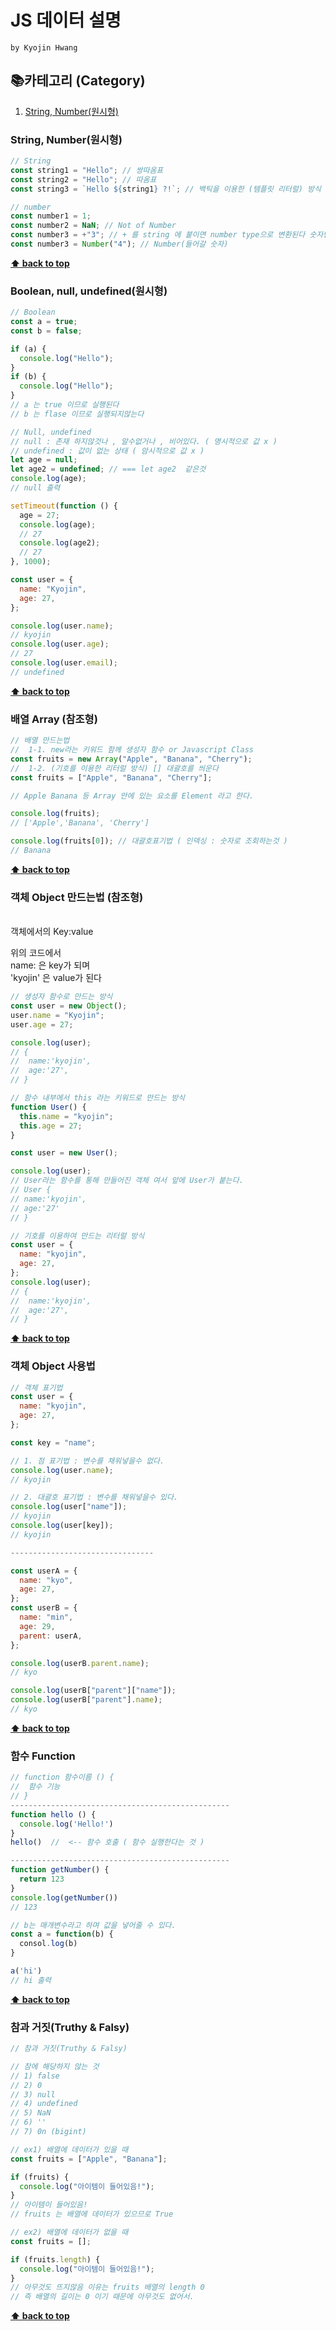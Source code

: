 # JS 데이터 설명

`by Kyojin Hwang`
<br/>

## 📚카테고리 (Category)

1. [String, Number(원시형)](#String,-Number(원시형))

### String, Number(원시형)

```javascript
// String
const string1 = "Hello"; // 쌍따옴표
const string2 = "Hello"; // 따옴표
const string3 = `Hello ${string1} ?!`; // 백틱을 이용한 (템플릿 리터럴) 방식
```

```javascript
// number
const number1 = 1;
const number2 = NaN; // Not of Number
const number3 = +"3"; // + 를 string 에 붙이면 number type으로 변환된다 숫자만해당
const number3 = Number("4"); // Number(들어갈 숫자)
```

**[⬆ back to top](#카테고리-category)**
<br />


### Boolean, null, undefined(원시형)

```javascript
// Boolean
const a = true;
const b = false;

if (a) {
  console.log("Hello");
}
if (b) {
  console.log("Hello");
}
// a 는 true 이므로 실행된다
// b 는 flase 이므로 실행되지않는다
```

```javascript
// Null, undefined
// null : 존재 하지않것나 , 알수없거나 , 비어있다. ( 명시적으로 값 x )
// undefined : 값이 없는 상태 ( 암시적으로 값 x )
let age = null;
let age2 = undefined; // === let age2  같은것
console.log(age);
// null 출력

setTimeout(function () {
  age = 27;
  console.log(age);
  // 27
  console.log(age2);
  // 27
}, 1000);

const user = {
  name: "Kyojin",
  age: 27,
};

console.log(user.name);
// kyojin
console.log(user.age);
// 27
console.log(user.email);
// undefined
```

**[⬆ back to top](#카테고리-category)**
<br />

### 배열 Array (참조형)

```javascript
// 배열 만드는법
//  1-1. new라는 키워드 함께 생성자 함수 or Javascript Class
const fruits = new Array("Apple", "Banana", "Cherry");
//  1-2. (기호를 이용한 리터럴 방식) [] 대괄호를 씌운다
const fruits = ["Apple", "Banana", "Cherry"];

// Apple Banana 등 Array 안에 있는 요소를 Element 라고 한다.

console.log(fruits);
// ['Apple','Banana', 'Cherry']

console.log(fruits[0]); // 대괄호표기법 ( 인덱싱 : 숫자로 조회하는것 )
// Banana
```

**[⬆ back to top](#카테고리-category)**
<br />

### 객체 Object 만드는법 (참조형)

<br/>
객체에서의 Key:value

위의 코드에서 <br>
name: 은 key가 되며 <br>
'kyojin' 은 value가 된다

```javascript
// 생성자 함수로 만드는 방식
const user = new Object();
user.name = "Kyojin";
user.age = 27;

console.log(user);
// {
//  name:'kyojin',
//  age:'27',
// }
```

```javascript
// 함수 내부에서 this 라는 키워드로 만드는 방식
function User() {
  this.name = "kyojin";
  this.age = 27;
}

const user = new User();

console.log(user);
// User라는 함수를 통해 만들어진 객체 여서 앞에 User가 붙는다.
// User {
// name:'kyojin',
// age:'27'
// }
```

```javascript
// 기호를 이용하여 만드는 리터럴 방식
const user = {
  name: "kyojin",
  age: 27,
};
console.log(user);
// {
//  name:'kyojin',
//  age:'27',
// }
```

**[⬆ back to top](#카테고리-category)**
<br />

### 객체 Object 사용법

```javascript
// 객체 표기법
const user = {
  name: "kyojin",
  age: 27,
};

const key = "name";

// 1. 점 표기법 : 변수를 채워넣을수 없다.
console.log(user.name);
// kyojin

// 2. 대괄호 표기법 : 변수를 채워넣을수 있다.
console.log(user["name"]);
// kyojin
console.log(user[key]);
// kyojin

--------------------------------

const userA = {
  name: "kyo",
  age: 27,
};
const userB = {
  name: "min",
  age: 29,
  parent: userA,
};

console.log(userB.parent.name);
// kyo

console.log(userB["parent"]["name"]);
console.log(userB["parent"].name);
// kyo
```

**[⬆ back to top](#카테고리-category)**
<br />

### 함수 Function

```javascript
// function 함수이름 () {
//  함수 기능
// }
-------------------------------------------------
function hello () {
  console.log('Hello!')
}
hello()  //  <-- 함수 호출 ( 함수 실행한다는 것 )

-------------------------------------------------
function getNumber() {
  return 123
}
console.log(getNumber())
// 123

// b는 매개변수라고 하며 값을 넣어줄 수 있다.
const a = function(b) {
  consol.log(b)
}

a('hi')
// hi 출력
```

**[⬆ back to top](#카테고리-category)**
<br />

### 참과 거짓(Truthy & Falsy)

```javascript
// 참과 거짓(Truthy & Falsy)

// 참에 해당하지 않는 것
// 1) false
// 2) 0
// 3) null
// 4) undefined
// 5) NaN
// 6) ''
// 7) 0n (bigint)

// ex1) 배열에 데이터가 있을 때
const fruits = ["Apple", "Banana"];

if (fruits) {
  console.log("아이템이 들어있음!");
}
// 아이템이 들어있음!
// fruits 는 배열에 데이터가 있으므로 True

// ex2) 배열에 데이터가 없을 때
const fruits = [];

if (fruits.length) {
  console.log("아이템이 들어있음!");
}
// 아무것도 뜨지않음 이유는 fruits 배열의 length 0
// 즉 배열의 길이는 0 이기 때문에 아무것도 없어서.
```

**[⬆ back to top](#카테고리-category)**
<br />
